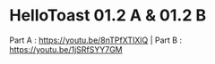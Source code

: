 # HelloToast 01.2 A & 01.2 B
Part A : https://youtu.be/8nTPfXTIXlQ |
Part B : https://youtu.be/1jSRfSYY7GM
